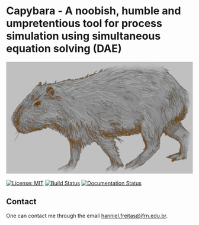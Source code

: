 # Capybara - A noobish, humble and umpretentious tool for process simulation using simultaneous equation solving (DAE)

![](https://github.com/hfsf/capybara/blob/master/docs/imgs/capybara_mod.png)

[![License: MIT](https://img.shields.io/badge/License-MIT-yellow.svg)](https://opensource.org/licenses/MIT)
[![Build Status](https://travis-ci.com/hfsf/capybara.svg?branch=master)](https://travis-ci.com/hfsf/capybara)
[![Documentation Status](https://readthedocs.org/projects/capybara/badge/?version=latest)](https://capybara.readthedocs.io/en/latest/?badge=latest)

## Contact

One can contact me through the email <hanniel.freitas@ifrn.edu.br>.


